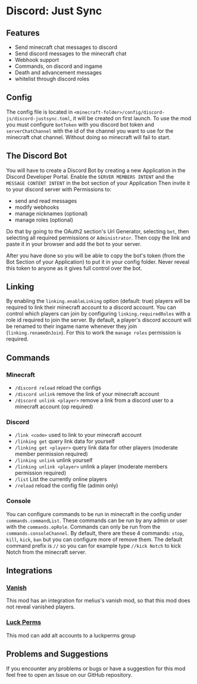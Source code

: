 # Discord: Just Sync

## Features
- Send minecraft chat messages to discord
- Send discord messages to the minecraft chat
- Webhook support
- Commands, on discord and ingame
- Death and advancement messages
- whitelist through discord roles

## Config
The config file is located in `<minecraft-folder>/config/discord-js/discord-justsync.toml`,
it will be created on first launch.
To use the mod you must configure `botToken` with you discord bot token and 
`serverChatChannel` with the id of the channel you want to use for the minecraft chat channel.
Without doing so minecraft will fail to start.

## The Discord Bot
You will have to create a Discord Bot by creating a new Application in the Discord Developer Portal.
Enable the `SERVER MEMBERS INTENT` and the `MESSAGE CONTENT INTENT` in the bot section of your Application
Then invite it to your discord server with Permissions to:

- send and read messages
- modify webhooks
- manage nicknames (optional)
- manage roles (optional)

Do that by going to the OAuth2 section's Url Generator, selecting `bot`, then selecting all required permissions or `Administrator`.
Then copy the link and paste it in your browser and add the bot to your server.

After you have done so you will be able to copy the bot's token (from the Bot Section of your Application) to put it in your config folder.
Never reveal this token to anyone as it gives full control over the bot.

## Linking
By enabling the `linking.enableLinking` option (default: true) players will be required to link their minecraft account to a discord account.
You can control which players can join by configuring `linking.requiredRoles` with a role id required to join the server.
By default, a player's discord account will be renamed to their ingame name whenever they join (`linking.renameOnJoin`).
For this to work the `manage roles` permission is required.

## Commands
### Minecraft
- `/discord reload` reload the configs
- `/discord unlink` remove the link of your minecraft account
- `/discord unlink <player>` remove a link from a discord user to a minecraft account (op required)
### Discord
- `/link <code>` used to link to your minecraft account
- `/linking get` query link data for yourself
- `/linking get <player>` query link data for other players (moderate member permission required) 
- `/linking unlink` unlink yourself
- `/linking unlink <player>` unlink a player (moderate members permission required)
- `/list` List the currently online players
- `/reload` reload the config file (admin only)
### Console
You can configure commands to be run in minecraft in the config under `commands.commandList`.
These commands can be run by any admin or user with the `commands.opRole`.
Commands can only be run from the `commands.consoleChannel`.
By default, there are these 4 commands: `stop`, `kill`, `kick`, `ban` but you can configure more of remove them.
The default command prefix is `//` so you can for example type `//kick Notch` to kick Notch from the minecraft server.

## Integrations
### [Vanish](https://modrinth.com/mod/vanish)
This mod has an integration for melius's vanish mod, so that this mod does not reveal vanished players.

### [Luck Perms](https://modrinth.com/plugin/luckperms)
This mod can add alt accounts to a luckperms group

## Problems and Suggestions
If you encounter any problems or bugs or have a suggestion for this mod feel free to open an Issue on our GitHub repository.
